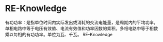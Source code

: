 # RE-Knowledge
有功功率：是指单位时间内实际发出或消耗的交流电能量，是周期内的平均功率。单相电路中等于电压有效值、电流有效值和功率因数的乘积。多相电路中等于相数乘以每相的有功功率。单位为瓦、千瓦。
RE-Knowledge
